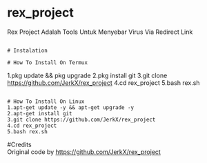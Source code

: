 # rex_project
Rex Project Adalah Tools Untuk Menyebar Virus Via Redirect Link
```

# Instalation

# How To Install On Termux
```
1.pkg update && pkg upgrade
2.pkg install git
3.git clone https://github.com/JerkX/rex_project
4.cd rex_project
5.bash rex.sh
```

# How To Install On Linux
1.apt-get update -y && apt-get upgrade -y
2.apt-get install git
3.git clone https://github.com/JerkX/rex_project
4.cd rex_project
5.bash rex.sh
```

#Credits
<br> Original code by https://github.com/JerkX/rex_project
<br>
